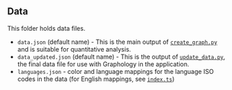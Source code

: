 ## Data

This folder holds data files.
- `data.json` (default name) - This is the main output of [`create_graph.py`](../src/create_graph.py) and is suitable for quantitative analysis.
- `data_updated.json` (default name) - This is the output of [`update_data.py`](../src/update_data.py), the final data file for use with Graphology in the application.
- `languages.json` - color and language mappings for the language ISO codes in the data (for English mappings, see [`index.ts`](`../../app/src/index.ts`))